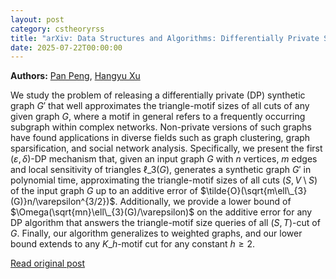 ```yaml
---
layout: post
category: cstheoryrss
title: "arXiv: Data Structures and Algorithms: Differentially Private Synthetic Graphs Preserving Triangle-Motif Cuts"
date: 2025-07-22T00:00:00
---
```


**Authors:** [Pan Peng](https://dblp.uni-trier.de/search?q=Pan+Peng), [Hangyu Xu](https://dblp.uni-trier.de/search?q=Hangyu+Xu)

We study the problem of releasing a differentially private (DP) synthetic
graph $G'$ that well approximates the triangle-motif sizes of all cuts of any
given graph $G$, where a motif in general refers to a frequently occurring
subgraph within complex networks. Non-private versions of such graphs have
found applications in diverse fields such as graph clustering, graph
sparsification, and social network analysis. Specifically, we present the first
$(\varepsilon,\delta)$-DP mechanism that, given an input graph $G$ with $n$
vertices, $m$ edges and local sensitivity of triangles $\ell\_{3}(G)$, generates
a synthetic graph $G'$ in polynomial time, approximating the triangle-motif
sizes of all cuts $(S,V\setminus S)$ of the input graph $G$ up to an additive
error of $\tilde{O}(\sqrt{m\ell\_{3}(G)}n/\varepsilon^{3/2})$. Additionally, we
provide a lower bound of $\Omega(\sqrt{mn}\ell\_{3}(G)/\varepsilon)$ on the
additive error for any DP algorithm that answers the triangle-motif size
queries of all $(S,T)$-cut of $G$. Finally, our algorithm generalizes to
weighted graphs, and our lower bound extends to any $K\_h$-motif cut for any
constant $h\geq 2$.

[Read original post](http://arxiv.org/abs/2507.14835v1)
